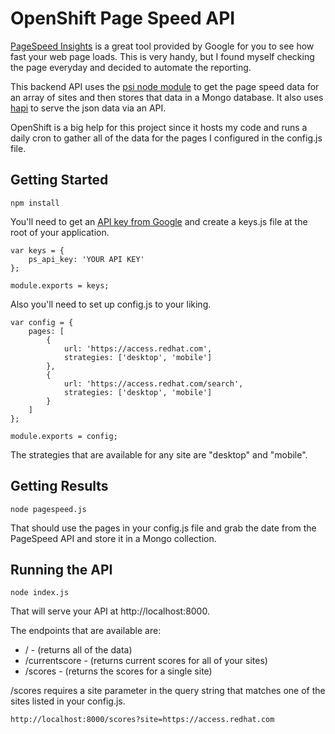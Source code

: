 # OpenShift Page Speed API

[PageSpeed Insights](https://developers.google.com/speed/pagespeed/insights/) is a great tool provided by Google for you to see how fast your web page loads. This is very handy, but I found myself checking the page everyday and decided to automate the reporting.

This backend API uses the [psi node module](https://github.com/addyosmani/psi) to get the page speed data for an array of sites and then stores that data in a Mongo database. It also uses [hapi](http://hapijs.com/) to serve the json data via an API.

OpenShift is a big help for this project since it hosts my code and runs a daily cron to gather all of the data for the pages I configured in the config.js file.

## Getting Started
    npm install

 You'll need to get an [API key from Google](https://developers.google.com/speed/docs/insights/v1/getting_started?hl=en) and create a keys.js file at the root of your application.

    var keys = {
        ps_api_key: 'YOUR API KEY'
    };

    module.exports = keys;

Also you'll need to set up config.js to your liking.

    var config = {
        pages: [
            {
                url: 'https://access.redhat.com',
                strategies: ['desktop', 'mobile']
            },
            {
                url: 'https://access.redhat.com/search',
                strategies: ['desktop', 'mobile']
            }
        ]
    };

    module.exports = config;

The strategies that are available for any site are "desktop" and "mobile".

## Getting Results
    node pagespeed.js

That should use the pages in your config.js file and grab the date from the PageSpeed API and store it in a Mongo collection.

## Running the API
    node index.js

That will serve your API at http://localhost:8000.

The endpoints that are available are:
* / - (returns all of the data)
* /currentscore - (returns current scores for all of your sites)
* /scores - (returns the scores for a single site)

/scores requires a site parameter in the query string that matches one of the sites listed in your config.js.

    http://localhost:8000/scores?site=https://access.redhat.com
